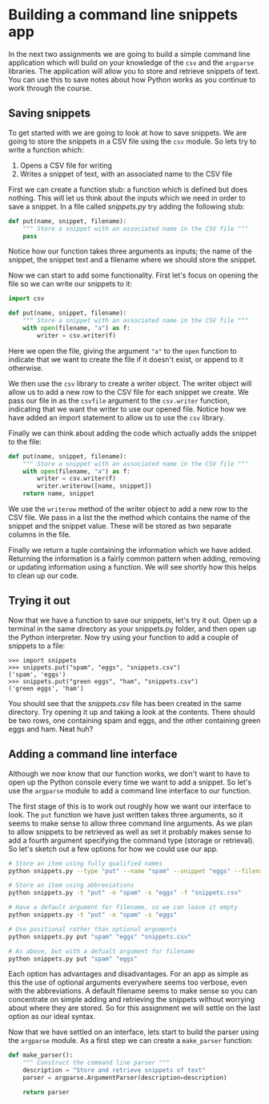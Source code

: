 [//]: <> (author: Joe Turner)
[//]: <> (type: code along)
[//]: <> (time: 60)

# Building a command line snippets app

In the next two assignments we are going to build a simple command line application which will build on your knowledge of the `csv` and the `argparse` libraries.  The application will allow you to store and retrieve snippets of text.  You can use this to save notes about how Python works as you continue to work through the course.

## Saving snippets

To get started with we are going to look at how to save snippets.  We are going to store the snippets in a CSV file using the `csv` module.  So lets try to write a function which:

1. Opens a CSV file for writing
2. Writes a snippet of text, with an associated name to the CSV file

First we can create a function stub: a function which is defined but does nothing.  This will let us think about the inputs which we need in order to save a snippet.  In a file called *snippets.py* try adding the following stub:

```python
def put(name, snippet, filename):
    """ Store a snippet with an associated name in the CSV file """
    pass
```

Notice how our function takes three arguments as inputs; the name of the snippet, the snippet text and a filename where we should store the snippet.

Now we can start to add some functionality.  First let's focus on opening the file so we can write our snippets to it:

```python
import csv

def put(name, snippet, filename):
    """ Store a snippet with an associated name in the CSV file """
    with open(filename, "a") as f:
        writer = csv.writer(f)
```

Here we open the file, giving the argument `"a"` to the `open` function to indicate that we want to create the file if it doesn't exist, or append to it otherwise.

We then use the `csv` library to create a writer object.  The writer object will allow us to add a new row to the CSV file for each snippet we create.  We pass our file in as the `csvfile` argument to the `csv.writer` function, indicating that we want the writer to use our opened file.  Notice how we have added an import statement to allow us to use the `csv` library.

Finally we can think about adding the code which actually adds the snippet to the file:

```python
def put(name, snippet, filename):
    """ Store a snippet with an associated name in the CSV file """
    with open(filename, "a") as f:
        writer = csv.writer(f)
        writer.writerow([name, snippet])
    return name, snippet
```

We use the `writerow` method of the writer object to add a new row to the CSV file.  We pass in a list the the method which contains the name of the snippet and the snippet value.  These will be stored as two separate columns in the file.  

Finally we return a tuple containing the information which we have added.  Returning the information is a fairly common pattern when adding, removing or updating information using a function.  We will see shortly how this helps to clean up our code.

## Trying it out

Now that we have a function to save our snippets, let's try it out.  Open up a terminal in the same directory as your snippets.py folder, and then open up the Python interpreter.  Now try using your function to add a couple of snippets to a file:

```pycon
>>> import snippets
>>> snippets.put("spam", "eggs", "snippets.csv")
('spam', 'eggs')
>>> snippets.put("green eggs", "ham", "snippets.csv")
('green eggs', 'ham')
```

You should see that the *snippets.csv* file has been created in the same directory.  Try opening it up and taking a look at the contents.  There should be two rows, one containing spam and eggs, and the other containing green eggs and ham.  Neat huh?

## Adding a command line interface

Although we now know that our function works, we don't want to have to open up the Python console every time we want to add a snippet.  So let's use the `argparse` module to add a command line interface to our function.

The first stage of this is to work out roughly how we want our interface to look.  The `put` function we have just written takes three arguments, so it seems to make sense to allow three command line arguments.  As we plan to allow snippets to be retrieved as well as set it probably makes sense to add a fourth argument specifying the command type (storage or retrieval).  So let's sketch out a few options for how we could use our app.

```bash 
# Store an item using fully qualified names
python snippets.py --type "put" --name "spam" --snippet "eggs" --filename "snippets.csv"

# Store an item using abbreviations
python snippets.py -t "put" -n "spam" -s "eggs" -f "snippets.csv"

# Have a default argument for filename, so we can leave it empty
python snippets.py -t "put" -n "spam" -s "eggs"

# Use positional rather than optional arguments
python snippets.py put "spam" "eggs" "snippets.csv"

# As above, but with a defualt argument for filename
python snippets.py put "spam" "eggs"
```

Each option has advantages and disadvantages.  For an app as simple as this the use of optional arguments everywhere seems too verbose, even with the abbreviations.  A default filename seems to make sense so you can concentrate on simple adding and retrieving the snippets without worrying about where they are stored.  So for this assignment we will settle on the last option as our ideal syntax.

Now that we have settled on an interface, lets start to build the parser using the `argparse` module.  As a first step we can create a `make_parser` function:

```python
def make_parser():
    """ Construct the command line parser """
    description = "Store and retrieve snippets of text"
    parser = argparse.ArgumentParser(description=description)

    return parser
```
